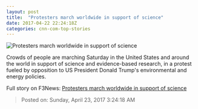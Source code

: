 ```yaml
---
layout: post
title:  "Protesters march worldwide in support of science"
date: 2017-04-22 22:24:18Z
categories: cnn-com-top-stories
---
```


![Protesters march worldwide in support of science](http://i2.cdn.cnn.com/cnnnext/dam/assets/170422095850-01-science-march-sydney-0422-super-tease.jpg)

Crowds of people are marching Saturday in the United States and around the world in support of science and evidence-based research, in a protest fueled by opposition to US President Donald Trump's environmental and energy policies.


Full story on F3News: [Protesters march worldwide in support of science](http://www.f3nws.com/n/HBPCcC)

> Posted on: Sunday, April 23, 2017 3:24:18 AM

